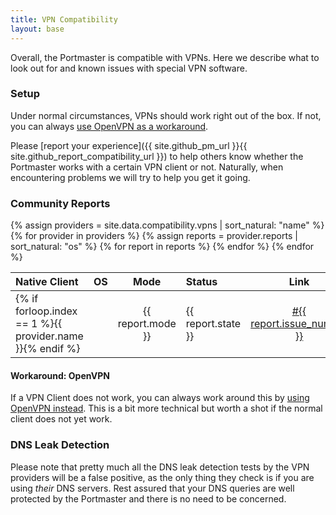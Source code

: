 ```yaml
---
title: VPN Compatibility
layout: base
---
```


Overall, the Portmaster is compatible with VPNs. Here we describe what to look out for and known issues with special VPN software.

### Setup

Under normal circumstances, VPNs should work right out of the box. If not, you can always [use OpenVPN as a workaround](#workaround-openvpn).

Please [report your experience]({{ site.github_pm_url }}{{ site.github_report_compatibility_url }}) to help others know whether the Portmaster works with a certain VPN client or not. Naturally, when encountering problems we will try to help you get it going.

### Community Reports

<table>
  <thead>
    <tr>
      <th style="text-align: left">Native Client</th>
      <th style="text-align: center">OS</th>
      <th style="text-align: center">Mode</th>
      <th style="text-align: left">Status</th>
      <th style="text-align: center">Link</th>
    </tr>
  </thead>
  <tbody>
		{% assign providers = site.data.compatibility.vpns | sort_natural: "name" %}
		{% for provider in providers %}
			{% assign reports = provider.reports | sort_natural: "os" %}
			{% for report in reports %}
				<tr>
		      <td style="text-align: left">{% if forloop.index == 1 %}{{ provider.name }}{% endif %}</td>
		      <td style="text-align: center"><i class="fab fa-{{ report.os }}"></i></td>
		      <td style="text-align: center">{{ report.mode }}</td>
		      <td style="text-align: left">
						{{ report.state }}
					</td>
		      <td style="text-align: center"><a href="https://github.com/safing/portmaster/issues/{{ report.issue_number }}{% if report.issue_comment %}#issuecomment-{{ report.issue_comment }}{% endif %}">#{{ report.issue_number }}</a></td>
		    </tr>
			{% endfor %}
		{% endfor %}
  </tbody>
</table>

#### Workaround: OpenVPN

If a VPN Client does not work, you can always work around this by [using OpenVPN instead](https://openvpn.net/community-resources/how-to/). This is a bit more technical but worth a shot if the normal client does not yet work.

### DNS Leak Detection

Please note that pretty much all the DNS leak detection tests by the VPN providers will be a false positive, as the only thing they check is if you are using _their_ DNS servers. Rest assured that your DNS queries are well protected by the Portmaster and there is no need to be concerned.
